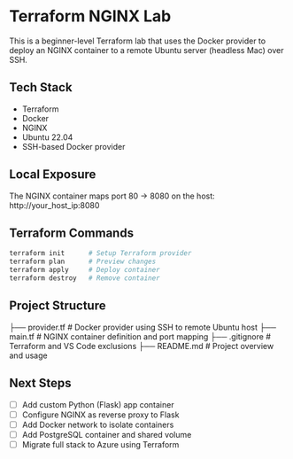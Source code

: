 # Terraform NGINX Lab

This is a beginner-level Terraform lab that uses the Docker provider to deploy an NGINX container to a remote Ubuntu server (headless Mac) over SSH.

## Tech Stack

- Terraform
- Docker
- NGINX
- Ubuntu 22.04
- SSH-based Docker provider

## Local Exposure

The NGINX container maps port 80 → 8080 on the host: http://your_host_ip:8080

## Terraform Commands

```bash
terraform init      # Setup Terraform provider
terraform plan      # Preview changes
terraform apply     # Deploy container
terraform destroy   # Remove container
```
## Project Structure

├── provider.tf # Docker provider using SSH to remote Ubuntu host
├── main.tf # NGINX container definition and port mapping
├── .gitignore # Terraform and VS Code exclusions
├── README.md # Project overview and usage

## Next Steps

- [ ] Add custom Python (Flask) app container
- [ ] Configure NGINX as reverse proxy to Flask
- [ ] Add Docker network to isolate containers
- [ ] Add PostgreSQL container and shared volume
- [ ] Migrate full stack to Azure using Terraform
